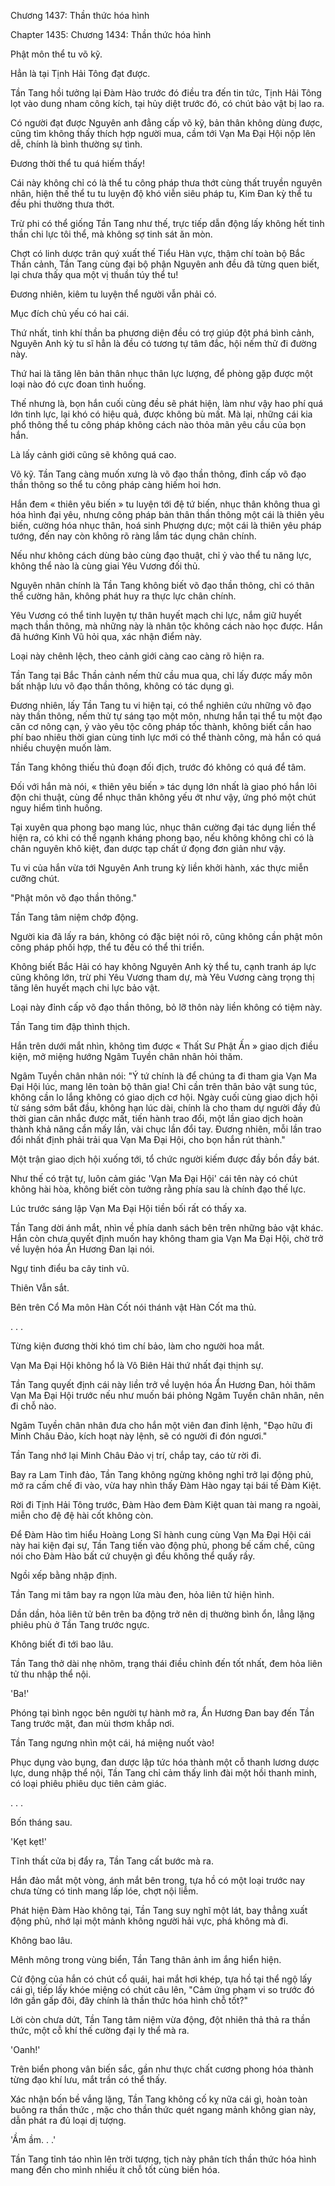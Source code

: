 




Chương 1437: Thần thức hóa hình


Chapter 1435: Chương 1434: Thần thức hóa hình

Phật môn thể tu võ kỹ.

Hẳn là tại Tịnh Hải Tông đạt được.

Tần Tang hồi tưởng lại Đàm Hào trước đó điều tra đến tin tức, Tịnh Hải Tông lọt vào dung nham công kích, tại hủy diệt trước đó, có chút bảo vật bị lao ra.

Có người đạt được Nguyên anh đẳng cấp võ kỹ, bản thân không dùng được, cũng tìm không thấy thích hợp người mua, cầm tới Vạn Ma Đại Hội nộp lên dễ, chính là bình thường sự tình.

Đương thời thể tu quá hiếm thấy!

Cái này không chỉ có là thể tu công pháp thưa thớt cùng thất truyền nguyên nhân, hiện thế thể tu tu luyện độ khó viễn siêu pháp tu, Kim Đan kỳ thể tu đều phi thường thưa thớt.

Trừ phi có thể giống Tần Tang như thế, trực tiếp dẫn động lấy không hết tinh thần chi lực tôi thể, mà không sợ tinh sát ăn mòn.

Chợt có linh dược trân quý xuất thế Tiểu Hàn vực, thậm chí toàn bộ Bắc Thần cảnh, Tần Tang cùng đại bộ phận Nguyên anh đều đã từng quen biết, lại chưa thấy qua một vị thuần túy thể tu!

Đương nhiên, kiêm tu luyện thể người vẫn phải có.

Mục đích chủ yếu có hai cái.

Thứ nhất, tinh khí thần ba phương diện đều có trợ giúp đột phá bình cảnh, Nguyên Anh kỳ tu sĩ hẳn là đều có tương tự tâm đắc, hội nếm thử đi đường này.

Thứ hai là tăng lên bản thân nhục thân lực lượng, để phòng gặp được một loại nào đó cực đoan tình huống.

Thế nhưng là, bọn hắn cuối cùng đều sẽ phát hiện, làm như vậy hao phí quá lớn tinh lực, lại khó có hiệu quả, được không bù mất. Mà lại, những cái kia phổ thông thể tu công pháp không cách nào thỏa mãn yêu cầu của bọn hắn.

Là lấy cảnh giới cũng sẽ không quá cao.

Võ kỹ. Tần Tang càng muốn xưng là võ đạo thần thông, đỉnh cấp võ đạo thần thông so thể tu công pháp càng hiếm hoi hơn.

Hắn đem « thiên yêu biến » tu luyện tới đệ tứ biến, nhục thân không thua gì hóa hình đại yêu, nhưng công pháp bản thân thần thông một cái là thiên yêu biến, cường hóa nhục thân, hoá sinh Phượng dực; một cái là thiên yêu pháp tướng, đến nay còn không rõ ràng lắm tác dụng chân chính.

Nếu như không cách dùng bảo cùng đạo thuật, chỉ ỷ vào thể tu năng lực, không thể nào là cùng giai Yêu Vương đối thủ.

Nguyên nhân chính là Tần Tang không biết võ đạo thần thông, chỉ có thân thể cường hãn, không phát huy ra thực lực chân chính.

Yêu Vương có thể tinh luyện tự thân huyết mạch chi lực, nắm giữ huyết mạch thần thông, mà những này là nhân tộc không cách nào học được. Hắn đã hướng Kinh Vũ hỏi qua, xác nhận điểm này.

Loại này chênh lệch, theo cảnh giới càng cao càng rõ hiện ra.

Tần Tang tại Bắc Thần cảnh nếm thử cầu mua qua, chỉ lấy được mấy môn bất nhập lưu võ đạo thần thông, không có tác dụng gì.

Đương nhiên, lấy Tần Tang tu vi hiện tại, có thể nghiên cứu những võ đạo này thần thông, nếm thử tự sáng tạo một môn, nhưng hắn tại thể tu một đạo căn cơ nông cạn, ỷ vào yêu tộc công pháp tốc thành, không biết cần hao phí bao nhiêu thời gian cùng tinh lực mới có thể thành công, mà hắn có quá nhiều chuyện muốn làm.

Tần Tang không thiếu thủ đoạn đối địch, trước đó không có quá để tâm.

Đối với hắn mà nói, « thiên yêu biến » tác dụng lớn nhất là giao phó hắn lôi độn chi thuật, cùng để nhục thân không yếu ớt như vậy, ứng phó một chút nguy hiểm tình huống.

Tại xuyên qua phong bạo mang lúc, nhục thân cường đại tác dụng liền thể hiện ra, có khi có thể ngạnh kháng phong bạo, nếu không không chỉ có là chân nguyên khô kiệt, đan dược tạp chất ứ đọng đơn giản như vậy.

Tu vi của hắn vừa tới Nguyên Anh trung kỳ liền khởi hành, xác thực miễn cưỡng chút.

"Phật môn võ đạo thần thông."

Tần Tang tâm niệm chớp động.

Người kia đã lấy ra bán, không có đặc biệt nói rõ, cũng không cần phật môn công pháp phối hợp, thể tu đều có thể thi triển.

Không biết Bắc Hải có hay không Nguyên Anh kỳ thể tu, cạnh tranh áp lực cũng không lớn, trừ phi Yêu Vương tham dự, mà Yêu Vương càng trọng thị tăng lên huyết mạch chi lực bảo vật.

Loại này đỉnh cấp võ đạo thần thông, bỏ lỡ thôn này liền không có tiệm này.

Tần Tang tim đập thình thịch.

Hắn trên dưới mắt nhìn, không tìm được « Thất Sư Phật Ấn » giao dịch điều kiện, mở miệng hướng Ngâm Tuyền chân nhân hỏi thăm.

Ngâm Tuyền chân nhân nói: "Ý tứ chính là để chúng ta đi tham gia Vạn Ma Đại Hội lúc, mang lên toàn bộ thân gia! Chỉ cần trên thân bảo vật sung túc, không cần lo lắng không có giao dịch cơ hội. Ngày cuối cùng giao dịch hội từ sáng sớm bắt đầu, không hạn lúc dài, chính là cho tham dự người đầy đủ thời gian cân nhắc được mất, tiến hành trao đổi, một lần giao dịch hoàn thành khả năng cần mấy lần, vài chục lần đổi tay. Đương nhiên, mỗi lần trao đổi nhất định phải trải qua Vạn Ma Đại Hội, cho bọn hắn rút thành."

Một trận giao dịch hội xuống tới, tổ chức người kiếm được đầy bồn đầy bát.

Như thế có trật tự, luôn cảm giác 'Vạn Ma Đại Hội' cái tên này có chút không hài hòa, không biết còn tưởng rằng phía sau là chính đạo thế lực.

Lúc trước sáng lập Vạn Ma Đại Hội tiền bối rất có thấy xa.

Tần Tang dời ánh mắt, nhìn về phía danh sách bên trên những bảo vật khác. Hắn còn chưa quyết định muốn hay không tham gia Vạn Ma Đại Hội, chờ trở về luyện hóa Ẩn Hương Đan lại nói.

Ngự tinh điểu ba cây tinh vũ.

Thiên Vẫn sắt.

Bên trên Cổ Ma môn Hàn Cốt nói thánh vật Hàn Cốt ma thủ.

. . .

Từng kiện đương thời khó tìm chí bảo, làm cho người hoa mắt.

Vạn Ma Đại Hội không hổ là Vô Biên Hải thứ nhất đại thịnh sự.

Tần Tang quyết định cái này liền trở về luyện hóa Ẩn Hương Đan, hỏi thăm Vạn Ma Đại Hội trước nếu như muốn bái phỏng Ngâm Tuyền chân nhân, nên đi chỗ nào.

Ngâm Tuyền chân nhân đưa cho hắn một viên đan đỉnh lệnh, "Đạo hữu đi Minh Châu Đảo, kích hoạt này lệnh, sẽ có người đi đón ngươi."

Tần Tang nhớ lại Minh Châu Đảo vị trí, chắp tay, cáo từ rời đi.

Bay ra Lam Tinh đảo, Tần Tang không ngừng không nghỉ trở lại động phủ, mở ra cấm chế đi vào, vừa hay nhìn thấy Đàm Hào ngay tại bái tế Đàm Kiệt.

Rời đi Tịnh Hải Tông trước, Đàm Hào đem Đàm Kiệt quan tài mang ra ngoài, miễn cho đệ đệ hài cốt không còn.

Để Đàm Hào tìm hiểu Hoàng Long Sĩ hành cung cùng Vạn Ma Đại Hội cái này hai kiện đại sự, Tần Tang tiến vào động phủ, phong bế cấm chế, cũng nói cho Đàm Hào bất cứ chuyện gì đều không thể quấy rầy.

Ngồi xếp bằng nhập định.

Tần Tang mi tâm bay ra ngọn lửa màu đen, hỏa liên tử hiện hình.

Dần dần, hỏa liên tử bên trên ba động trở nên dị thường bình ổn, lẳng lặng phiêu phù ở Tần Tang trước ngực.

Không biết đi tới bao lâu.

Tần Tang thở dài nhẹ nhõm, trạng thái điều chỉnh đến tốt nhất, đem hỏa liên tử thu nhập thể nội.

'Ba!'

Phóng tại bình ngọc bên người tự hành mở ra, Ẩn Hương Đan bay đến Tần Tang trước mặt, đan mùi thơm khắp nơi.

Tần Tang ngưng nhìn một cái, há miệng nuốt vào!

Phục dụng vào bụng, đan dược lập tức hóa thành một cỗ thanh lương dược lực, dung nhập thể nội, Tần Tang chỉ cảm thấy linh đài một hồi thanh minh, có loại phiêu phiêu dục tiên cảm giác.

. . .

Bốn tháng sau.

'Kẹt kẹt!'

Tĩnh thất cửa bị đẩy ra, Tần Tang cất bước mà ra.

Hắn đảo mắt một vòng, ánh mắt bên trong, tựa hồ có một loại trước nay chưa từng có tinh mang lấp lóe, chợt nội liễm.

Phát hiện Đàm Hào không tại, Tần Tang suy nghĩ một lát, bay thẳng xuất động phủ, nhớ lại một mảnh không người hải vực, phá không mà đi.

Không bao lâu.

Mênh mông trong vùng biển, Tần Tang thân ảnh im ắng hiển hiện.

Cử động của hắn có chút cổ quái, hai mắt hơi khép, tựa hồ tại thể ngộ lấy cái gì, tiếp lấy khóe miệng có chút câu lên, "Cảm ứng phạm vi so trước đó lớn gần gấp đôi, đây chính là thần thức hóa hình chỗ tốt?"

Lời còn chưa dứt, Tần Tang tâm niệm vừa động, đột nhiên thả thả ra thần thức, một cỗ khí thế cường đại ly thể mà ra.

'Oanh!'

Trên biển phong vân biến sắc, gần như thực chất cương phong hóa thành từng đạo khí lưu, mắt trần có thể thấy.

Xác nhận bốn bề vắng lặng, Tần Tang không cố kỵ nữa cái gì, hoàn toàn buông ra thần thức , mặc cho thần thức quét ngang mảnh không gian này, dẫn phát ra đủ loại dị tượng.

'Ầm ầm. . .'

Tần Tang tỉnh táo nhìn lên trời tượng, tịch này phân tích thần thức hóa hình mang đến cho mình nhiều ít chỗ tốt cùng biến hóa.





